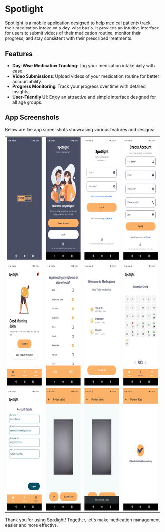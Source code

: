 # Spotlight

Spotlight is a mobile application designed to help medical patients track their medication intake on a day-wise basis. It provides an intuitive interface for users to submit videos of their medication routine, monitor their progress, and stay consistent with their prescribed treatments.

## Features

- **Day-Wise Medication Tracking**: Log your medication intake daily with ease.
- **Video Submissions**: Upload videos of your medication routine for better accountability.
- **Progress Monitoring**: Track your progress over time with detailed insights.
- **User-Friendly UI**: Enjoy an attractive and simple interface designed for all age groups.

## App Screenshots

Below are the app screenshots showcasing various features and designs:

<table>
  <tr>
    <td><img src="./screenshot/splash.png" width="200" height="400" alt="Splash Screen" /></td>
<td><img src="./screenshot/welcome.png" width="200" height="400" alt="Welcome Screen" /></td>
    <td><img src="./screenshot/login.png" width="200" height="400" alt="Login Screen" /></td>
    <td><img src="./screenshot/signup.png" width="200" height="400" alt="Signup Screen" /></td>

  </tr>
  <tr>
    <td><img src="./screenshot/home.png" width="200" height="400" alt="Home Screen" /></td>
    <td><img src="./screenshot/checkin.png" width="200" height="400" alt="Checkin Screen" /></td>
    <td><img src="./screenshot/medicine.png" width="200" height="400" alt="Medicine Screen" /></td>
    <td><img src="./screenshot/progress.png" width="200" height="400" alt="Progress Screen" /></td>
  </tr>
  <tr>
    <td><img src="./screenshot/profile.png" width="200" height="400" alt="Profile Screen" /></td>
    <td><img src="./screenshot/preview.png" width="200" height="400" alt="Preview Vouchers Screen" /></td>
    <td><img src="./screenshot/videosave.png" width="200" height="400" alt="Videosave Screen" /></td>
    <td><img src="./screenshot/success.png" width="200" height="400" alt="success Screen" /></td>
  </tr>
</table>

Thank you for using Spotlight! Together, let's make medication management easier and more effective.
